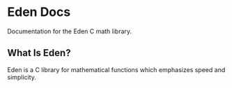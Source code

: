 # Eden Docs

Documentation for the Eden C math library.

## What Is Eden?

Eden is a C library for mathematical functions which emphasizes speed and simplicity.
